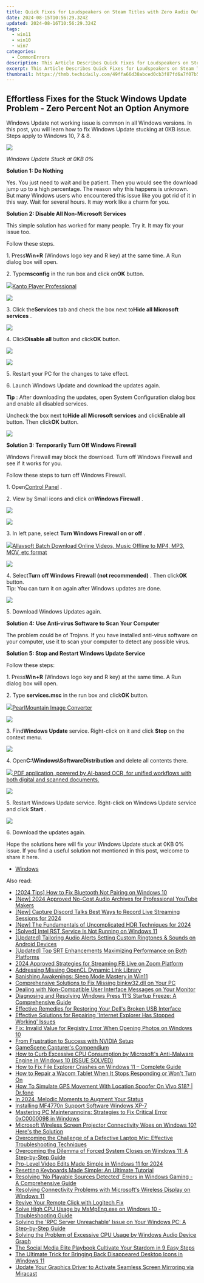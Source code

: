 ```yaml
---
title: Quick Fixes for Loudspeakers on Steam Titles with Zero Audio Output
date: 2024-08-15T10:56:29.324Z
updated: 2024-08-16T10:56:29.324Z
tags:
  - win11
  - win10
  - win7
categories:
  - CommonErrors
description: This Article Describes Quick Fixes for Loudspeakers on Steam Titles with Zero Audio Output
excerpt: This Article Describes Quick Fixes for Loudspeakers on Steam Titles with Zero Audio Output
thumbnail: https://thmb.techidaily.com/49ffa66d38abced0cb3f87fd6a7f07b59b78823dd67224be4906012f3135d98a.jpg
---
```


## Effortless Fixes for the Stuck Windows Update Problem - Zero Percent Not an Option Anymore

Windows Update not working issue is common in all Windows versions. In this post, you will learn how to fix Windows Update stucking at 0KB issue. Steps apply to Windows 10, 7 & 8.

![](https://images.drivereasy.com/wp-content/uploads/2017/02/img_589d5e72b0fa6.png)

_Windows Update Stuck at 0KB 0%_

**Solution 1: Do Nothing**

 Yes. You just need to wait and be patient. Then you would see the download jump up to a high percentage. The reason why this happens is unknown. But many Windows users who encountered this issue like you got rid of it in this way. Wait for several hours. It may work like a charm for you.

**Solution 2: Disable All Non-Microsoft Services**

 This simple solution has worked for many people. Try it. It may fix your issue too.

Follow these steps.

 1\. Press**Win+R** (Windows logo key and R key) at the same time. A Run dialog box will open.

 2\. Type**msconfig** in the run box and click on**OK** button.

<!-- affiliate ads begin -->
<a href="https://secure.2checkout.com/order/checkout.php?PRODS=4742929&QTY=1&AFFILIATE=108875&CART=1"><img src="https://secure.avangate.com/images/merchant/e09fdffe648a30658a9657bbed7b2388/products/boxshot(2).png" border="0">Kanto Player Professional</a>
<!-- affiliate ads end -->
![](https://images.drivereasy.com/wp-content/uploads/2017/03/img_58b682c885329.png)

 3\. Click the**Services** tab and check the box next to**Hide all Microsoft services** .

![](https://images.drivereasy.com/wp-content/uploads/2017/03/img_58b682ff6cc91.jpg)

 4\. Click**Disable all** button and click**OK** button.

<!-- affiliate ads begin -->
<a href="https://store.iobit.com/order/checkout.php?PRODS=4596923&QTY=1&AFFILIATE=108875&CART=1"><img src="https://secure.avangate.com/images/merchant/184260348236f9554fe9375772ff966e/ascscan_468X60.png" border="0"></a>
<!-- affiliate ads end -->
![](https://images.drivereasy.com/wp-content/uploads/2017/03/img_58b6832001455.jpg)

5\. Restart your PC for the changes to take effect.

6\. Launch Windows Update and download the updates again.

**Tip** : After downloading the updates, open System Configuration dialog box and enable all disabled services.

 Uncheck the box next to**Hide all Microsoft services** and click**Enable all** button. Then click**OK** button.

![](https://images.drivereasy.com/wp-content/uploads/2017/03/img_58b68346b891a.jpg)

 **Solution 3: Temporarily Turn Off Windows Firewall**

 Windows Firewall may block the download. Turn off Windows Firewall and see if it works for you.

Follow these steps to turn off Windows Firewall.

 1\. Open[Control Panel](https://tools.techidaily.com/drivereasy/download/) .

 2\. View by Small icons and click on**Windows Firewall** .

<!-- affiliate ads begin -->
<a href="https://store.movavi.com/affiliate.php?ACCOUNT=MOVAVI&AFFILIATE=108875&PATH=https%3A%2F%2Fwww.movavi.com%3FAFFILIATE%3D108875%26RESOURCE%3DMovavi%2BVideo%2BEditor%2Bbox"><img src="https://mcusercontent.com/0885a03ded3d480dca9287f12/images/6d3207fd-9f15-4c21-f0ad-59c68e6a7e2a.png" border="0"></a>
<!-- affiliate ads end -->
![](https://images.drivereasy.com/wp-content/uploads/2017/03/img_58b6836576fc6.jpg)

 3\. In left pane, select **Turn Windows Firewall on or off** .

<!-- affiliate ads begin -->
<a href="https://secure.2checkout.com/order/checkout.php?PRODS=4631056&QTY=1&AFFILIATE=108875&CART=1"><img src="https://secure.avangate.com/images/merchant/997e65474a248252883b485717f7d098/products/buy-windows.png" border="0">Allavsoft Batch Download Online Videos, Music Offline to MP4, MP3, MOV, etc format </a>
<!-- affiliate ads end -->
![](https://images.drivereasy.com/wp-content/uploads/2017/03/img_58b68397e1a1b.jpg)

 4\. Select**Turn off Windows Firewall (not recommended)** . Then click**OK** button.  
 Tip: You can turn it on again after Windows updates are done.

![](https://images.drivereasy.com/wp-content/uploads/2017/03/img_58b683a45fb7f.jpg)

5\. Download Windows Updates again.

**Solution 4:** **Use Anti-virus Software to Scan Your Computer**

 The problem could be of Trojans. If you have installed anti-virus software on your computer, use it to scan your computer to detect any possible virus.

**Solution 5: Stop and Restart Windows Update Service**

 Follow these steps:

 1\. Press**Win+R** (Windows logo key and R key) at the same time. A Run dialog box will open.

 2\. Type **services.msc** in the run box and click**OK** button.

<!-- affiliate ads begin -->
<a href="https://secure.2checkout.com/order/checkout.php?PRODS=4550420&QTY=1&AFFILIATE=108875&CART=1"><img src="https://www.pearlmountainsoft.com/n_img/product/pic/f_02.jpg" border="0">PearlMountain Image Converter</a>
<!-- affiliate ads end -->
![](https://images.drivereasy.com/wp-content/uploads/2017/03/img_58b683dc1d976.png)

 3\. Find**Windows Update** service. Right-click on it and click **Stop** on the context menu.

![](https://images.drivereasy.com/wp-content/uploads/2017/03/img_58b68456bd269.jpg)

 4\. Open**C:\\Windows\\SoftwareDistribution** and delete all contents there.

<!-- affiliate ads begin -->
<a href="https://checkout.abbyy.com/order/checkout.php?PRODS=39254762&QTY=1&AFFILIATE=108875&CART=1"> <img src="https://secure.avangate.com/images/merchant/0e5fb5c76fca16adbee503c9aff393cd/products/11_FR-Badges-NEW-FR-Standard-16-WIN-200.png" border="0"> PDF application, powered by AI-based OCR, for unified workflows with both digital and scanned documents. </a>
<!-- affiliate ads end -->
![](https://images.drivereasy.com/wp-content/uploads/2017/03/img_58b6846034e1e.jpg)

 5\. Restart Windows Update service. Right-click on Windows Update service and click **Start** .

![](https://images.drivereasy.com/wp-content/uploads/2017/03/img_58b6849f82fa1.jpg)

6\. Download the updates again.

 Hope the solutions here will fix your Windows Update stuck at 0KB 0% issue. If you find a useful solution not mentioned in this post, welcome to share it here.

* [Windows](https://tools.techidaily.com/drivereasy/download/)

<ins class="adsbygoogle"
     style="display:block"
     data-ad-format="autorelaxed"
     data-ad-client="ca-pub-7571918770474297"
     data-ad-slot="1223367746"></ins>



<ins class="adsbygoogle"
     style="display:block"
     data-ad-client="ca-pub-7571918770474297"
     data-ad-slot="8358498916"
     data-ad-format="auto"
     data-full-width-responsive="true"></ins>

<span class="atpl-alsoreadstyle">Also read:</span>
<div><ul>
<li><a href="https://common-error.techidaily.com/2024-tips-how-to-fix-bluetooth-not-pairing-on-windows-10/"><u>[2024 Tips] How to Fix Bluetooth Not Pairing on Windows 10</u></a></li>
<li><a href="https://youtube-web.techidaily.com/024-approved-no-cost-audio-archives-for-professional-youtube-makers/"><u>[New] 2024 Approved  No-Cost Audio Archives for Professional YouTube Makers</u></a></li>
<li><a href="https://video-screen-grab.techidaily.com/new-capture-discord-talks-best-ways-to-record-live-streaming-sessions-for-2024/"><u>[New] Capture Discord Talks  Best Ways to Record Live Streaming Sessions for 2024</u></a></li>
<li><a href="https://vp-tips.techidaily.com/new-the-fundamentals-of-uncomplicated-hdr-techniques-for-2024/"><u>[New] The Fundamentals of Uncomplicated HDR Techniques for 2024</u></a></li>
<li><a href="https://common-error.techidaily.com/solved-intel-rst-service-is-not-running-on-windows-11/"><u>[Solved] Intel RST Service Is Not Running on Windows 11</u></a></li>
<li><a href="https://some-approaches.techidaily.com/updated-tailoring-audio-alerts-setting-custom-ringtones-and-sounds-on-android-devices/"><u>[Updated] Tailoring Audio Alerts  Setting Custom Ringtones & Sounds on Android Devices</u></a></li>
<li><a href="https://some-approaches.techidaily.com/updated-top-srt-enhancements-maximizing-performance-on-both-platforms/"><u>[Updated] Top SRT Enhancements  Maximizing Performance on Both Platforms</u></a></li>
<li><a href="https://some-skills.techidaily.com/2024-approved-strategies-for-streaming-fb-live-on-zoom-platform/"><u>2024 Approved  Strategies for Streaming FB Live on Zoom Platform</u></a></li>
<li><a href="https://common-error.techidaily.com/addressing-missing-opencl-dynamic-link-library/"><u>Addressing Missing OpenCL Dynamic Link Library</u></a></li>
<li><a href="https://common-error.techidaily.com/banishing-awakenings-sleep-mode-mastery-in-win11/"><u>Banishing Awakenings: Sleep Mode Mastery in Win11</u></a></li>
<li><a href="https://common-error.techidaily.com/comprehensive-solutions-to-fix-missing-binkw32dll-on-your-pc/"><u>Comprehensive Solutions to Fix Missing binkw32.dll on Your PC</u></a></li>
<li><a href="https://common-error.techidaily.com/dealing-with-non-compatible-user-interface-messages-on-your-monitor/"><u>Dealing with Non-Compatible User Interface Messages on Your Monitor</u></a></li>
<li><a href="https://common-error.techidaily.com/diagnosing-and-resolving-windows-press-11s-startup-freeze-a-comprehensive-guide/"><u>Diagnosing and Resolving Windows Press 11'S Startup Freeze: A Comprehensive Guide</u></a></li>
<li><a href="https://common-error.techidaily.com/effective-remedies-for-restoring-your-dells-broken-usb-interface/"><u>Effective Remedies for Restoring Your Dell's Broken USB Interface</u></a></li>
<li><a href="https://common-error.techidaily.com/effective-solutions-for-repairing-internet-explorer-has-stopped-working-issues/"><u>Effective Solutions for Repairing 'Internet Explorer Has Stopped Working' Issues</u></a></li>
<li><a href="https://common-error.techidaily.com/fix-invalid-value-for-registry-error-when-opening-photos-on-windows-10/"><u>Fix: Invalid Value for Registry Error When Opening Photos on Windows 10</u></a></li>
<li><a href="https://common-error.techidaily.com/from-frustration-to-success-with-nvidia-setup/"><u>From Frustration to Success with NVIDIA Setup</u></a></li>
<li><a href="https://video-capture.techidaily.com/gamescene-capturers-compendium/"><u>GameScene Capturer's Compendium</u></a></li>
<li><a href="https://common-error.techidaily.com/how-to-curb-excessive-cpu-consumption-by-microsofts-anti-malware-engine-in-windows-10-issue-solved/"><u>How to Curb Excessive CPU Consumption by Microsoft's Anti-Malware Engine in Windows 10 (ISSUE SOLVED)</u></a></li>
<li><a href="https://common-error.techidaily.com/how-to-fix-file-explorer-crashes-on-windows-11-complete-guide/"><u>How to Fix File Explorer Crashes on Windows 11 – Complete Guide</u></a></li>
<li><a href="https://common-error.techidaily.com/how-to-repair-a-wacom-tablet-when-it-stops-responding-or-wont-turn-on/"><u>How to Repair a Wacom Tablet When It Stops Responding or Won't Turn On</u></a></li>
<li><a href="https://fake-location.techidaily.com/how-to-simulate-gps-movement-with-location-spoofer-on-vivo-s18-drfone-by-drfone-virtual-android/"><u>How To Simulate GPS Movement With Location Spoofer On Vivo S18? | Dr.fone</u></a></li>
<li><a href="https://extra-skills.techidaily.com/in-2024-melodic-moments-to-augment-your-status/"><u>In 2024, Melodic Moments to Augment Your Status</u></a></li>
<li><a href="https://printer-issues.techidaily.com/installing-mf4770n-support-software-windows-xp-7/"><u>Installing MF4770n Support Software Windows XP-7</u></a></li>
<li><a href="https://common-error.techidaily.com/mastering-pc-maintenannoins-strategies-to-fix-critical-error-0xc0000098-in-windows/"><u>Mastering PC Maintenannoins: Strategies to Fix Critical Error 0xC0000098 in Windows</u></a></li>
<li><a href="https://common-error.techidaily.com/1723202808950-microsoft-wireless-screen-projector-connectivity-woes-on-windows-10-heres-the-solution/"><u>Microsoft Wireless Screen Projector Connectivity Woes on Windows 10? Here's the Solution</u></a></li>
<li><a href="https://common-error.techidaily.com/overcoming-the-challenge-of-a-defective-laptop-mic-effective-troubleshooting-techniques/"><u>Overcoming the Challenge of a Defective Laptop Mic: Effective Troubleshooting Techniques</u></a></li>
<li><a href="https://common-error.techidaily.com/overcoming-the-dilemma-of-forced-system-closes-on-windows-11-a-step-by-step-guide/"><u>Overcoming the Dilemma of Forced System Closes on Windows 11: A Step-by-Step Guide</u></a></li>
<li><a href="https://extra-skills.techidaily.com/pro-level-video-edits-made-simple-in-windows-11-for-2024/"><u>Pro-Level Video Edits Made Simple in Windows 11 for 2024</u></a></li>
<li><a href="https://common-error.techidaily.com/resetting-keyboards-made-simple-an-ultimate-tutorial/"><u>Resetting Keyboards Made Simple: An Ultimate Tutorial</u></a></li>
<li><a href="https://common-error.techidaily.com/resolving-no-playable-sources-detected-errors-in-windows-gaming-a-comprehensive-guide/"><u>Resolving 'No Playable Sources Detected' Errors in Windows Gaming - A Comprehensive Guide</u></a></li>
<li><a href="https://common-error.techidaily.com/resolving-connectivity-problems-with-microsofts-wireless-display-on-windows-11/"><u>Resolving Connectivity Problems with Microsoft's Wireless Display on Windows 11</u></a></li>
<li><a href="https://common-error.techidaily.com/revive-your-remote-click-with-logitech-fix/"><u>Revive Your Remote Click with Logitech Fix</u></a></li>
<li><a href="https://common-error.techidaily.com/solve-high-cpu-usage-by-msmpengexe-on-windows-10-troubleshooting-guide/"><u>Solve High CPU Usage by MsMpEng.exe on Windows 10 - Troubleshooting Guide</u></a></li>
<li><a href="https://common-error.techidaily.com/solving-the-rpc-server-unreachable-issue-on-your-windows-pc-a-step-by-step-guide/"><u>Solving the 'RPC Server Unreachable' Issue on Your Windows PC: A Step-by-Step Guide</u></a></li>
<li><a href="https://common-error.techidaily.com/solving-the-problem-of-excessive-cpu-usage-by-windows-audio-device-graph/"><u>Solving the Problem of Excessive CPU Usage by Windows Audio Device Graph</u></a></li>
<li><a href="https://extra-tips.techidaily.com/the-social-media-elite-playbook-cultivate-your-stardom-in-9-easy-steps/"><u>The Social Media Elite Playbook  Cultivate Your Stardom in 9 Easy Steps</u></a></li>
<li><a href="https://common-error.techidaily.com/the-ultimate-trick-for-bringing-back-disappeared-desktop-icons-in-windows-11/"><u>The Ultimate Trick for Bringing Back Disappeared Desktop Icons in Windows 11</u></a></li>
<li><a href="https://common-error.techidaily.com/update-your-graphics-driver-to-activate-seamless-screen-mirroring-via-miracast/"><u>Update Your Graphics Driver to Activate Seamless Screen Mirroring via Miracast</u></a></li>
</ul></div>
